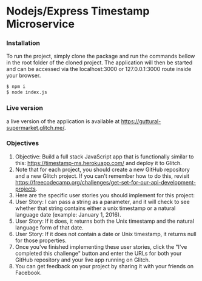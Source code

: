 # Nodejs/Express Timestamp Microservice

### Installation
To run the project, simply clone the package and run the commands bellow in the root folder of the cloned project. The application will then be started and can be accessed via the localhost:3000 or 127.0.0.1:3000 route inside your browser.
```sh
$ npm i
$ node index.js
```

### Live version
a live version of the application is available at https://guttural-supermarket.glitch.me/.

### Objectives
1. Objective: Build a full stack JavaScript app that is functionally similar to this: https://timestamp-ms.herokuapp.com/ and deploy it to Glitch.
2. Note that for each project, you should create a new GitHub repository and a new Glitch project. If you can't remember how to do this, revisit https://freecodecamp.org/challenges/get-set-for-our-api-development-projects.
3. Here are the specific user stories you should implement for this project:
4. User Story: I can pass a string as a parameter, and it will check to see whether that string contains either a unix timestamp or a natural language date (example: January 1, 2016).
5. User Story: If it does, it returns both the Unix timestamp and the natural language form of that date.
6. User Story: If it does not contain a date or Unix timestamp, it returns null for those properties.
7. Once you've finished implementing these user stories, click the "I've completed this challenge" button and enter the URLs for both your GitHub repository and your live app running on Glitch.
8. You can get feedback on your project by sharing it with your friends on Facebook.
